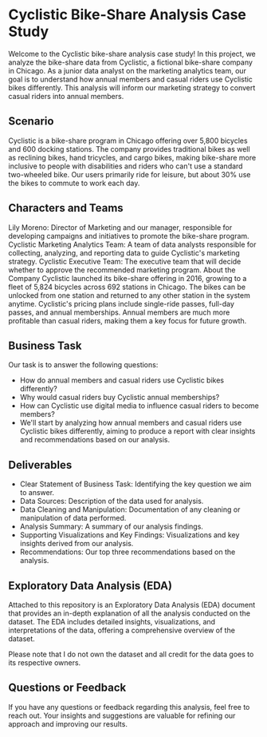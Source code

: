 # Cyclistic Bike-Share Analysis Case Study
Welcome to the Cyclistic bike-share analysis case study! In this project, we analyze the bike-share data from Cyclistic, a fictional bike-share company in Chicago. As a junior data analyst on the marketing analytics team, our goal is to understand how annual members and casual riders use Cyclistic bikes differently. This analysis will inform our marketing strategy to convert casual riders into annual members.

## Scenario
Cyclistic is a bike-share program in Chicago offering over 5,800 bicycles and 600 docking stations. The company provides traditional bikes as well as reclining bikes, hand tricycles, and cargo bikes, making bike-share more inclusive to people with disabilities and riders who can't use a standard two-wheeled bike. Our users primarily ride for leisure, but about 30% use the bikes to commute to work each day.

## Characters and Teams
Lily Moreno: Director of Marketing and our manager, responsible for developing campaigns and initiatives to promote the bike-share program.
Cyclistic Marketing Analytics Team: A team of data analysts responsible for collecting, analyzing, and reporting data to guide Cyclistic's marketing strategy.
Cyclistic Executive Team: The executive team that will decide whether to approve the recommended marketing program.
About the Company
Cyclistic launched its bike-share offering in 2016, growing to a fleet of 5,824 bicycles across 692 stations in Chicago. The bikes can be unlocked from one station and returned to any other station in the system anytime. Cyclistic's pricing plans include single-ride passes, full-day passes, and annual memberships. Annual members are much more profitable than casual riders, making them a key focus for future growth.

## Business Task
Our task is to answer the following questions:

* How do annual members and casual riders use Cyclistic bikes differently?
* Why would casual riders buy Cyclistic annual memberships?
* How can Cyclistic use digital media to influence casual riders to become members?
* We'll start by analyzing how annual members and casual riders use Cyclistic bikes differently, aiming to produce a report with clear insights and recommendations based on our analysis.

## Deliverables
* Clear Statement of Business Task: Identifying the key question we aim to answer.
* Data Sources: Description of the data used for analysis.
* Data Cleaning and Manipulation: Documentation of any cleaning or manipulation of data performed.
* Analysis Summary: A summary of our analysis findings.
* Supporting Visualizations and Key Findings: Visualizations and key insights derived from our analysis.
* Recommendations: Our top three recommendations based on the analysis.


## Exploratory Data Analysis (EDA)

Attached to this repository is an Exploratory Data Analysis (EDA) document that provides an in-depth explanation of all the analysis conducted on the dataset. The EDA includes detailed insights, visualizations, and interpretations of the data, offering a comprehensive overview of the dataset.

Please note that I do not own the dataset and all credit for the data goes to its respective owners.

## Questions or Feedback
If you have any questions or feedback regarding this analysis, feel free to reach out. Your insights and suggestions are valuable for refining our approach and improving our results.

